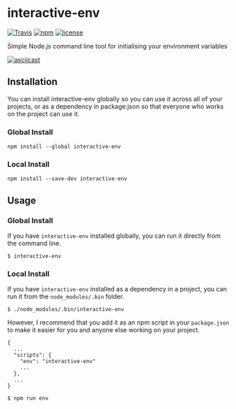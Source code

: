 # interactive-env

[![Travis](https://img.shields.io/travis/matthewtole/interactive-env.svg?style=flat-square)](https://travis-ci.org/matthewtole/interactive-env) [![npm](https://img.shields.io/npm/v/interactive-env.svg?style=flat-square)](https://www.npmjs.com/package/interactive-env) [![license](https://img.shields.io/github/license/matthewtole/interactive-env.svg?style=flat-square)](./LICENCE)

Simple Node.js command line tool for initialising your environment variables

[![asciicast](https://asciinema.org/a/11dn9q7pbndxolecjsjw4xxz6.png)](https://asciinema.org/a/11dn9q7pbndxolecjsjw4xxz6)

## Installation

You can install interactive-env globally so you can use it across all of your projects, or as a dependency in package.json so that everyone who works on the project can use it. 

### Global Install

```
npm install --global interactive-env
```

### Local Install

```
npm install --save-dev interactive-env
```

## Usage

### Global Install

If you have `interactive-env` installed globally, you can run it directly from the command line.

```
$ interactive-env
```

### Local Install

If you have `interactive-env` installed as a dependency in a project, you can run it from the `node_modules/.bin` folder.

```
$ ./node_modules/.bin/interactive-env
```

However, I recommend that you add it as an npm script in your `package.json` to make it easier for you and anyone else working on your project.

```
{
  ...
  "scripts": {
    "env": "interactive-env"
    ...
  },
  ...
}
```


```
$ npm run env
```
